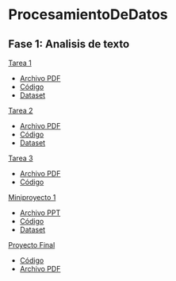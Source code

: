 # ProcesamientoDeDatos
## Fase 1: Analisis de texto
[Tarea 1]()
  - [Archivo PDF](https://github.com/vickyrmz24/ProcesamientoDeDatos/blob/main/Procesamiento_de_datos___Tarea_1.pdf)
  - [Código](https://github.com/vickyrmz24/ProcesamientoDeDatos/blob/main/Tarea1.ipynb)
  - [Dataset](https://github.com/vickyrmz24/ProcesamientoDeDatos/blob/main/dataset.csv)
 
[Tarea 2]()
  - [Archivo PDF](https://github.com/vickyrmz24/ProcesamientoDeDatos/blob/main/Procesamiento_de_datos___Tarea_2.pdf)
  - [Código](https://github.com/vickyrmz24/ProcesamientoDeDatos/blob/main/Tarea2.ipynb)
  - [Dataset](https://github.com/vickyrmz24/ProcesamientoDeDatos/blob/main/dataset.csv)

[Tarea 3]()
  - [Archivo PDF](https://github.com/vickyrmz24/ProcesamientoDeDatos/blob/main/Procesamiento_de_datos___Tarea_3.pdf)
  - [Código](https://github.com/vickyrmz24/ProcesamientoDeDatos/blob/main/Tarea3.ipynb)

[Miniproyecto 1]()
  - [Archivo PPT](https://github.com/vickyrmz24/ProcesamientoDeDatos/blob/main/Miniproyecto1.pptx)
  - [Código](https://github.com/vickyrmz24/ProcesamientoDeDatos/blob/main/miniproject_1.ipynb)
  - [Dataset](https://github.com/vickyrmz24/ProcesamientoDeDatos/blob/main/cyberbullying_tweets.csv)
  
[Proyecto Final]()
  - [Código](https://github.com/vickyrmz24/ProcesamientoDeDatos/blob/main/ProyectoFinal.ipynb)
  - [Archivo PDF](https://github.com/vickyrmz24/ProcesamientoDeDatos/blob/main/Procesamiento_de_datos___Proyecto_Final.pdf)
